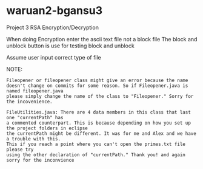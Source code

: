 # waruan2-bgansu3
Project 3 RSA Encryption/Decryption


When doing Encryption enter the ascii text file not a block file
The block and unblock button is use for testing block and unblock 

Assume user input correct type of file

NOTE: 

    Fileopener or fileopener class might give an error because the name
    doesn't change on commits for some reason. So if Fileopener.java is named fileopener.java
    please simply change the name of the class to "Fileopener." Sorry for the incovenience.

    FileUtilities.java: There are 4 data members in this class that last one "currentPath" has 
    a commented counterpart. This is because depending on how you set up the project folders in eclipse
    the currentPath might be different. It was for me and Alex and we have a trouble with this.
    This if you reach a point where you can't open the primes.txt file please try
    using the other declaration of "currentPath." Thank you! and again sorry for the inconvience

